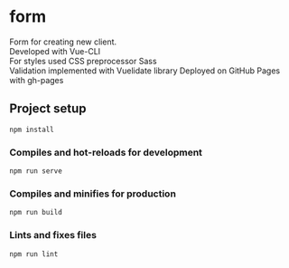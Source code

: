 # form

Form for creating new client.<br>
Developed with Vue-CLI<br>
For styles used CSS preprocessor Sass<br>
Validation implemented with Vuelidate library
Deployed on GitHub Pages with gh-pages

## Project setup
```
npm install
```

### Compiles and hot-reloads for development
```
npm run serve
```

### Compiles and minifies for production
```
npm run build
```

### Lints and fixes files
```
npm run lint
```